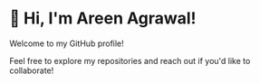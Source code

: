 # 👋 Hi, I'm Areen Agrawal!

Welcome to my GitHub profile!

Feel free to explore my repositories and reach out if you'd like to collaborate!

<!---
Areen-09/Areen-09 is a ✨ special ✨ repository because its `README.md` (this file) appears on your GitHub profile.
You can click the Preview link to take a look at your changes.
--->
